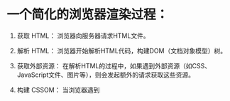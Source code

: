 # 一个简化的浏览器渲染过程：

1. 获取 HTML： 浏览器向服务器请求HTML文件。  

2. 解析 HTML： 浏览器开始解析HTML代码，构建DOM（文档对象模型）树。

3. 获取外部资源： 在解析HTML的过程中，如果遇到外部资源（如CSS、JavaScript文件、图片等），则会发起额外的请求获取这些资源。

4. 构建 CSSOM： 当浏览器遇到<style>标签或外部CSS文件时，会开始构建CSSOM（CSS对象模型）树。

5. 构建渲染树： 将DOM树和CSSOM树结合，生成渲染树（Render Tree）。渲染树中包含了所有需要渲染的节点，但只包含了需要显示的节点（即可见元素），例如display: none的元素不会包含在渲染树中。

6. 布局（Layout）： 渲染树中的每个节点都有计算样式和几何信息，浏览器使用这些信息进行布局。布局是确定每个节点在屏幕上的确切位置和大小的过程。

7. 绘制（Paint）： 将布局后的节点绘制到屏幕上。这是渲染引擎根据计算得到的几何信息将像素绘制到屏幕上的过程。

8. 合成图层： 为了提高性能，现代浏览器使用图层来优化渲染。每个渲染树中的节点可以生成一个或多个图层。这些图层可以独立地进行合成，而不必重新绘制整个页面。

9. 显示到屏幕： 浏览器将图层合成的结果显示到屏幕上。

整个过程是逐步完成的，并且可以被不同的步骤所触发。例如，当获取到CSS文件时，可能会触发重新构建CSSOM和渲染树的步骤。当JavaScript修改了DOM或样式时，可能会触发重新构建渲染树、布局和绘制的步骤。


# 扩展
## 图层（Layer）
一种用于组织和渲染页面内容的概念。浏览器引擎使用图层来提高性能，使得页面的渲染和交互更加流畅。  
**浏览器图层**：  
1. 合成器（Compositor）： 浏览器使用合成器来组合和显示图层。合成器通常位于 GPU 上，可以使用硬件加速来加快图层的合成和渲染。
2. 图层的创建： 浏览器会将页面内容划分为多个图层，每个图层代表页面的一部分。图层的创建可以基于页面的结构、CSS 属性（如 transform、opacity）、以及一些优化策略。
3. 图层的类型： 浏览器中的图层可以分为多种类型，包括：
    1. 普通图层（Normal Layer）： 包含常规的 HTML 元素，可能包括文本、图片等。
    2. 复合图层（Composite Layer）： 通过 CSS 属性（如 transform、opacity）将普通图层提升为复合图层，以允许更高效的合成和渲染。
    3. GPU 加速图层： 通过硬件加速的方式，将图层绘制到 GPU 上，以提高渲染性能。
4. 触发图层的重新绘制： 当页面内容发生变化时，可能会触发图层的重新绘制。例如，用户滚动页面、调整窗口大小、元素的动画等都可能导致图层的重新绘制。
5. 图层的合并与绘制： 浏览器引擎通过合成器将多个图层组合成最终的页面。这个过程包括图层的合并、遮罩、混合等操作，最终形成用户在屏幕上看到的画面。
使用图层可以带来一些性能上的优势，例如减少不必要的重绘和合成操作，提高动画的流畅性，以及利用 GPU 加速来加快渲染速度

##  CSS 和 JavaScript 在渲染页面时分别被处理的位置不同。
### CSS
CSS 被放置在 head 标签中的 style 标签内或者外部的样式表文件中  
浏览器在解析 HTML 文档时，首先会下载和解析 CSS 文件，然后应用样式到页面元素，最后才渲染页面  
```js
<!DOCTYPE html>
<html lang="en">
<head>
  <meta charset="UTF-8">
  <meta name="viewport" content="width=device-width, initial-scale=1.0">
  <title>Document</title>
  <link rel="stylesheet" href="styles.css"> <!-- 外部样式表文件 -->
  <style>
    /* 内部样式表 */
    body {
      background-color: #f0f0f0;
    }
  </style>
</head>
<body>
  <!-- 页面内容 -->
</body>
</html>
```

### JavaScript
JavaScript 可以被放置在 HTML 文档的 head 或 body 中，通常放在文档的底部，以避免阻塞页面渲染。
JavaScript 文件可以是外部的 .js 文件，也可以是内部的 script 标签中的代码。
浏览器在解析 HTML 时遇到 script 标签会立即停止解析，执行 JavaScript 代码，然后继续解析。
```js
<!DOCTYPE html>
<html lang="en">
<head>
  <meta charset="UTF-8">
  <meta name="viewport" content="width=device-width, initial-scale=1.0">
  <title>Document</title>
  <script src="script.js"></script> <!-- 外部 JavaScript 文件 -->
  <script>
    // 内部 JavaScript 代码
    console.log('Hello, JavaScript!');
  </script>
</head>
<body>
  <!-- 页面内容 -->
</body>
</html>
```
**总体来说**，CSS 主要用于样式的呈现和布局，而 JavaScript 则用于交互和动态改变页面的行为。  
在优化页面性能时，通常会将 JavaScript 放在**页面底部**，以确保在页面渲染过程中不会被阻塞。